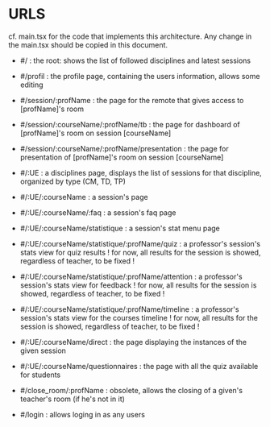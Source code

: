 # URLS

cf. main.tsx for the code that implements this architecture. Any change in the main.tsx should be 
copied in this document.

- #/ : the root: shows the list of followed disciplines and latest sessions
- #/profil : the profile page, containing the users information, allows some editing
- #/session/:profName : the page for the remote that gives access to [profName]'s room
- #/session/:courseName/:profName/tb : the page for dashboard of [profName]'s room on session [courseName]
- #/session/:courseName/:profName/presentation : the page for presentation of [profName]'s room on session [courseName]
- #/:UE : a disciplines page, displays the list of sessions for that discipline, organized by type (CM, TD, TP)
- #/:UE/:courseName : a session's page
- #/:UE/:courseName/:faq : a session's faq page
- #/:UE/:courseName/statistique : a session's stat menu page
- #/:UE/:courseName/statistique/:profName/quiz : a professor's session's stats view for quiz results ! for now, all results for the session is showed, regardless of teacher, to be fixed !
- #/:UE/:courseName/statistique/:profName/attention : a professor's session's stats view for feedback ! for now, all results for the session is showed, regardless of teacher, to be fixed !
- #/:UE/:courseName/statistique/:profName/timeline : a professor's session's stats view for the courses timeline ! for now, all results for the session is showed, regardless of teacher, to be fixed !
- #/:UE/:courseName/direct : the page displaying the instances of the given session
- #/:UE/:courseName/questionnaires : the page with all the quiz available for students

- #/close_room/:profName : obsolete, allows the closing of a given's teacher's room (if he's not in it)
- #/login : allows loging in as any users